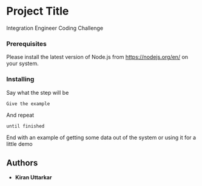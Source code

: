 # Project Title

Integration Engineer Coding Challenge

### Prerequisites
Please install the latest version of Node.js from https://nodejs.org/en/ on your system.

### Installing



Say what the step will be

```
Give the example
```

And repeat

```
until finished
```

End with an example of getting some data out of the system or using it for a little demo


## Authors

* **Kiran Uttarkar** 

